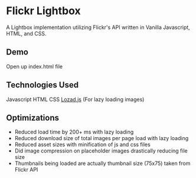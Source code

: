 # Flickr Lightbox

A Lightbox implementation utilizing Flickr's API written in Vanilla Javascript, HTML, and CSS.

## Demo

Open up index.html file

## Technologies Used

Javascript
HTML
CSS
[Lozad.js](https://github.com/ApoorvSaxena/lozad.js#usage) (For lazy loading images) 

## Optimizations
- Reduced load time by 200+ ms with lazy loading
- Reduced download size of total images per page load with lazy loading
- Reduced asset sizes with minification of js and css files
- Did image compression on placeholder images drastically reducing file size
- Thumbnails being loaded are actually thumbnail size (75x75) taken from Flickr API